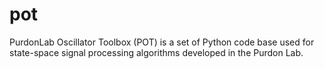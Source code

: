 # pot
PurdonLab Oscillator Toolbox (POT) is a set of Python code base used for state-space signal processing algorithms developed in the Purdon Lab.
